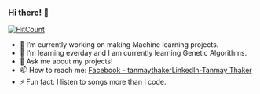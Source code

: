 ### Hi there! 👋


[![HitCount](http://hits.dwyl.com/TanmayThaker/TanmayThaker.svg)](http://hits.dwyl.com/TanmayThaker/TanmayThaker)

- 🔭 I’m currently working on making Machine learning projects.
- 🌱 I’m learning everday and I am currently learning Genetic Algorithms.
- 💬 Ask me about my projects!
- 📫 How to reach me: [Facebook - tanmaythaker](https://www.facebook.com/tanmay.thaker.3)[LinkedIn-Tanmay Thaker](https://www.linkedin.com/in/tanmay-thaker-15b0a71a9/)
- ⚡ Fun fact: I listen to songs more than I code.
